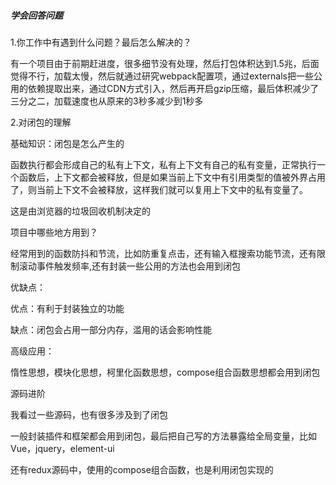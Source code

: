 ##### 学会回答问题

1.你工作中有遇到什么问题？最后怎么解决的？

有一个项目由于前期赶进度，很多细节没有处理，然后打包体积达到1.5兆，后面觉得不行，加载太慢，然后就通过研究webpack配置项，通过externals把一些公用的依赖提取出来，通过CDN方式引入，然后再开启gzip压缩，最后体积减少了三分之二，加载速度也从原来的3秒多减少到1秒多

2.对闭包的理解

基础知识：闭包是怎么产生的

函数执行都会形成自己的私有上下文，私有上下文有自己的私有变量，正常执行一个函数后，上下文都会被释放，但是如果当前上下文中有引用类型的值被外界占用了，则当前上下文不会被释放，这样我们就可以复用上下文中的私有变量了。

这是由浏览器的垃圾回收机制决定的

项目中哪些地方用到？

经常用到的函数防抖和节流，比如防重复点击，还有输入框搜索功能节流，还有限制滚动事件触发频率,还有封装一些公用的方法也会用到闭包

优缺点：

优点：有利于封装独立的功能

缺点：闭包会占用一部分内存，滥用的话会影响性能

高级应用：

惰性思想，模块化思想，柯里化函数思想，compose组合函数思想都会用到闭包

源码进阶

我看过一些源码，也有很多涉及到了闭包

一般封装插件和框架都会用到闭包，最后把自己写的方法暴露给全局变量，比如Vue，jquery，element-ui

还有redux源码中，使用的compose组合函数，也是利用闭包实现的

